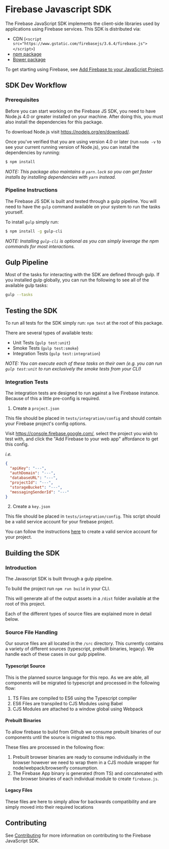 # Firebase Javascript SDK

The Firebase JavaScript SDK implements the client-side libraries used by
applications using Firebase services. This SDK is distributed via:

- CDN (`<script src="https://www.gstatic.com/firebasejs/3.6.4/firebase.js"></script>`)
- [npm package](https://www.npmjs.com/package/firebase)
- [Bower package](https://github.com/firebase/firebase-bower)

To get starting using Firebase, see
[Add Firebase to your JavaScript Project](https://firebase.google.com/docs/web/setup).

## SDK Dev Workflow

### Prerequisites

Before you can start working on the Firebase JS SDK, you need to have Node.js 4.0 or 
greater installed on your machine. After doing this, you must also install the 
dependencies for this package.

To download Node.js visit https://nodejs.org/en/download/.

Once you've verified that you are using version 4.0 or later (run `node -v` to see your
current running version of Node.js), you can install the dependencies by running:

```bash
$ npm install
```

_NOTE: This package also maintains a `yarn.lock` so you can get faster installs by installing
dependencies with `yarn` instead._

### Pipeline Instructions

The Firebase JS SDK is built and tested through a gulp pipeline. You will need to
have the `gulp` command available on your system to run the tasks yourself.

To install `gulp` simply run:

```bash
$ npm install -g gulp-cli
```

_NOTE: Installing `gulp-cli` is optional as you can simply leverage the npm commands
for most interactions._

## Gulp Pipeline

Most of the tasks for interacting with the SDK are defined through gulp. If you
installed gulp globally, you can run the following to see all of the available
gulp tasks:

```bash
gulp --tasks
```

## Testing the SDK

To run all tests for the SDK simply run: `npm test` at the root of this package. 

There are several types of available tests:

- Unit Tests (`gulp test:unit`)
- Smoke Tests (`gulp test:smoke`)
- Integration Tests (`gulp test:integration`)

_NOTE: You can execute each of these tasks on their own (e.g. you can run 
`gulp test:unit` to run exclusively the smoke tests from your CLI)_

### Integration Tests

The integration tests are designed to run against a live Firebase instance. Because
of this a little pre-config is required.

1. Create a `project.json`

This file should be placed in `tests/integration/config` and should contain your
Firebase project's config options. 

Visit https://console.firebase.google.com/, select the project you wish to test 
with, and click the "Add Firebase to your web app" affordance to get this config.

_i.e._

```json
{
  "apiKey": "---",
  "authDomain": "---",
  "databaseURL": "---",
  "projectId": "---",
  "storageBucket": "---",
  "messagingSenderId": "---"
}
```

2. Create a `key.json`

This file should be placed in `tests/integration/config`. This script should be a valid service
account for your firebase project.

You can follow the instructions [here](https://firebase.google.com/docs/admin/setup#add_firebase_to_your_app)
to create a valid service account for your project.

## Building the SDK

### Introduction

The Javascript SDK is built through a gulp pipeline.

To build the project run `npm run build` in your CLI.

This will generate all of the output assets in a `/dist` folder available at the
root of this project.

Each of the different types of source files are explained more in detail below.

### Source File Handling

Our source files are all located in the `/src` directory. This currently contains
a variety of different sources (typescript, prebuilt binaries, legacy). We handle
each of these cases in our gulp pipeline.

#### Typescript Source

This is the planned source language for this repo. As we are able, all components
will be migrated to typescript and processed in the following flow:

1. TS Files are compiled to ES6 using the Typescript compiler
1. ES6 Files are transpiled to CJS Modules using Babel
1. CJS Modules are attached to a window global using Webpack

#### Prebuilt Binaries

To allow firebase to build from Github we consume prebuilt binaries of our components
until the source is migrated to this repo.

These files are processed in the following flow:

1. Prebuilt browser binaries are ready to consume individually in the browser
however we need to wrap them in a CJS module wrapper for node/webpack/browserify
consumption.
1. The Firebase App binary is generated (from TS) and concatenated with the 
browser binaries of each individual module to create `firebase.js`.

#### Legacy Files

These files are here to simply allow for backwards compatibility and are simply
moved into their required locations


## Contributing

See [Contributing](.github/CONTRIBUTING.md) for more information on contributing to the Firebase
JavaScript SDK.

